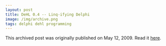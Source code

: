 ```yaml
---
layout: post
title: DeHL 0.4 -- Linq-ifying Delphi
image: /img/archive.png
tags: delphi dehl programming
---
```

This archived post was originally published on May 12, 2009. Read it [here](/alex.ciobanu.org/index85b3.html).
